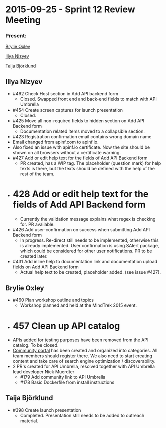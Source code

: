 2015-09-25 - Sprint 12 Review Meeting
===================


### Present:
[Brylie Oxley](https://www.openhub.net/accounts/brylie)

[Illya Nizyev](https://github.com/apinf/docs/blob/master/ep/profile/w4lbdyiXvgi)

[Taija Björklund](https://github.com/apinf/docs/blob/master/ep/profile/qMJYdtOf8Ww)



Illya Nizyev
-------------

* #462 Check Host section in Add API backend form
  * Closed. Swapped front end and back-end fields to match with API Umbrella
* #454 Create screen captures for launch presentation
  * Closed.
* #425 Move all non-required fields to hidden section on Add API Backend form
  * Documentation related items moved to a collapsible section.
*  #423 Registration confirmation email contains wrong domain name
  * Email changed from apinf.com to apinf.io.
* Also fixed an issue with apinf.io certificate. Now the site should be shown on all browsers without a certificate warning.
* #427 Add or edit help text for the fields of Add API Backend form
  * PR created, has a WIP tag. The placeholder (question mark) for help texts is there, but the texts should be defined with the help of the rest of the team.
* # 428 Add or edit help text for the fields of Add API Backend form
  * Currently the validation message explains what regex is checking for. PR available.
* #426 Add user-confirmation on success when submitting Add API Backend form
  * In progress. Re-direct still needs to be implemented, otherwise this is already implemented. User confirmation is using SAlert package, which could be considered for other user notifications. PR to be created later.
* #431 Add inline help to documentation link and documentation upload fields on Add API Backend form
  * Actual help text to be created, placeholder added. (see issue #427).

Brylie Oxley
-------------

* #460 Plan workshop outline and topics
  * Workshop planned and held at the MindTrek 2015 event.
*  # 457 Clean up API catalog
  * APIs added for testing purposes have been removed from the API catalog. To be closed.
* [Community portal](community.apinf.io) has been created and organized into categories. All team members should register there. We also need to start creating content and take care of search engine optimization / discoverability.
* 2 PR's created for API Umbrella, resolved together with API Umbrella lead developer Nick Muerdter
  * #179 Add community link to API Umbrella
  * #178 Basic Dockerfile from install instructions

Taija Björklund
-------------

* #398 Create launch presentation
  * Completed. Presentation still needs to be added to outreach material.
